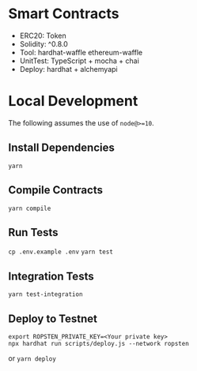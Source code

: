 # Smart Contracts
- ERC20:     Token
- Solidity:  ^0.8.0
- Tool:      hardhat-waffle ethereum-waffle
- UnitTest:  TypeScript + mocha + chai
- Deploy:    hardhat + alchemyapi

# Local Development

The following assumes the use of `node@>=10`.

## Install Dependencies

`yarn`

## Compile Contracts

`yarn compile`

## Run Tests

`cp .env.example .env`
`yarn test`


## Integration Tests

`yarn test-integration`

## Deploy to Testnet

```
export ROPSTEN_PRIVATE_KEY=<Your private key>
npx hardhat run scripts/deploy.js --network ropsten
```
or
`yarn deploy`